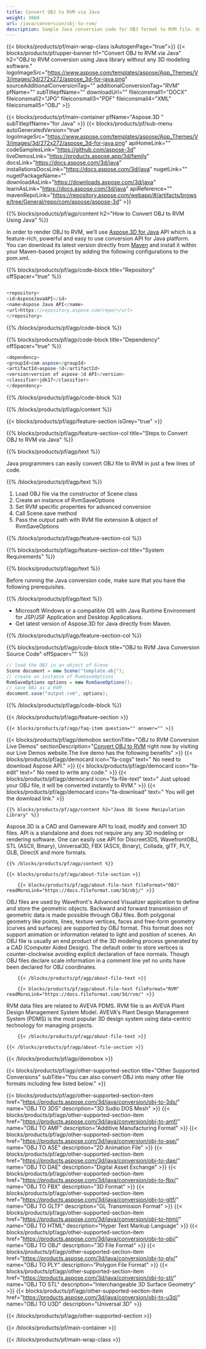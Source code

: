 ```yaml
---
title: Convert OBJ to RVM via Java 
weight: 3660
url: /java/conversion/obj-to-rvm/ 
description: Sample Java conversion code for OBJ format to RVM file. Use this example code to convert OBJ to RVM within any Web or Desktop Java based application.
---
```


{{< blocks/products/pf/main-wrap-class isAutogenPage="true">}}
{{< blocks/products/pf/upper-banner h1="Convert OBJ to RVM via Java" h2="OBJ to RVM conversion using Java library  without any 3D modeling software." logoImageSrc="https://www.aspose.com/templates/aspose/App_Themes/V3/images/3d/272x272/aspose_3d-for-java.png" sourceAdditionalConversionTag="" additionalConversionTag="RVM" pfName="" subTitlepfName="" downloadUrl="" fileiconsmall1="DOCX" fileiconsmall2="JPG" fileiconsmall3="PDF" fileiconsmall4="XML" fileiconsmall5="OBJ" >}}

{{< blocks/products/pf/main-container pfName="Aspose.3D " subTitlepfName="for Java" >}}
{{< blocks/products/pf/sub-menu autoGeneratedVersion="true" logoImageSrc="https://www.aspose.com/templates/aspose/App_Themes/V3/images/3d/272x272/aspose_3d-for-java.png" apiHomeLink="" codeSamplesLink="https://github.com/aspose-3d" liveDemosLink="https://products.aspose.app/3d/family" docsLink="https://docs.aspose.com/3d/java" installationsDocsLink="https://docs.aspose.com/3d/java" nugetLink="" nugetPackageName="" downloadAsLink="https://downloads.aspose.com/3d/java" learnAsLink="https://docs.aspose.com/3d/java" apiReference="" mavenRepoLink="https://repository.aspose.com/webapp/#/artifacts/browse/tree/General/repo/com/aspose/aspose-3d" >}}

{{% blocks/products/pf/agp/content h2="How to Convert OBJ to RVM Using Java" %}}

 In order to render OBJ to RVM, we’ll use
 [Aspose.3D for Java](https://products.aspose.com/3d/java) 
 API which is a feature-rich, powerful and easy to use conversion API for Java platform. You can download its latest version directly from
 [Maven](https://repository.aspose.com/webapp/#/artifacts/browse/tree/General/repo/com/aspose/aspose-3d) 
 and install it within your Maven-based project by adding the following configurations to the pom.xml.

{{% blocks/products/pf/agp/code-block title="Repository" offSpacer="true" %}}

```cs

<repository>
<id>AsposeJavaAPI</id>
<name>Aspose Java API</name>
<url>https://repository.aspose.com/repo/</url>
</repository>

```

{{% /blocks/products/pf/agp/code-block %}}

{{% blocks/products/pf/agp/code-block title="Dependency" offSpacer="true" %}}

```cs
<dependency>
<groupId>com.aspose</groupId>
<artifactId>aspose-3d</artifactId>
<version>version of aspose-3d API</version>
<classifier>jdk17</classifier>
</dependency>

```

{{% /blocks/products/pf/agp/code-block %}}

{{% /blocks/products/pf/agp/content %}}

{{< blocks/products/pf/agp/feature-section isGrey="true" >}}

{{% blocks/products/pf/agp/feature-section-col title="Steps to Convert OBJ to RVM via Java" %}}

{{% blocks/products/pf/agp/text %}}

 Java programmers can easily convert OBJ file to RVM in just a few lines of code.

{{% /blocks/products/pf/agp/text %}}

1.  Load OBJ file via the constructor of Scene class
1.  Create an instance of RvmSaveOptions
1.  Set RVM specific properties for advanced conversion
1.  Call Scene.save method
1.  Pass the output path with RVM file extension & object of RvmSaveOptions

{{% /blocks/products/pf/agp/feature-section-col %}}

{{% blocks/products/pf/agp/feature-section-col title="System Requirements" %}}

{{% blocks/products/pf/agp/text %}}

 Before running the Java conversion code, make sure that you have the following prerequisites.

{{% /blocks/products/pf/agp/text %}}

- Microsoft Windows or a compatible OS with Java Runtime Environment for JSP/JSF Application and Desktop Applications.
- Get latest version of Aspose.3D for Java directly from Maven.

{{% /blocks/products/pf/agp/feature-section-col %}}

{{% blocks/products/pf/agp/code-block title="OBJ to RVM Java Conversion Source Code" offSpacer="" %}}

```cs
// load the OBJ in an object of Scene 
Scene document = new Scene("template.obj");
// create an instance of RvmSaveOptions 
RvmSaveOptions options = new RvmSaveOptions();
// save OBJ as a RVM 
document.save("output.rvm", options);   

```

{{% /blocks/products/pf/agp/code-block %}}

{{< /blocks/products/pf/agp/feature-section >}}

    {{< blocks/products/pf/agp/faq-item question="" answer="" >}}
 

<!-- aboutfile Starts -->

{{< blocks/products/pf/agp/demobox sectionTitle="OBJ to RVM Conversion Live Demos" sectionDescription="[Convert OBJ to RVM](https://products.aspose.app/3d/conversion/obj-to-rvm) right now by visiting our Live Demos website.The live demo has the following benefits" >}}
        {{< blocks/products/pf/agp/democard icon="fa-cogs" text=" No need to download Aspose API." >}}
        {{< blocks/products/pf/agp/democard icon="fa-edit" text=" No need to write any code." >}}
        {{< blocks/products/pf/agp/democard icon="fa-file-text" text=" Just upload your OBJ file, it will be converted instantly to RVM." >}}
        {{< blocks/products/pf/agp/democard icon="fa-download" text=" You will get the download link." >}}

    {{% blocks/products/pf/agp/content h2="Java 3D Scene Manipulation Library" %}}

 Aspose.3D is a CAD and Gameware API to load, modify and convert 3D files. API is a standalone and does not require any any 3D modeling or rendering software. One can easily use API for Discreet3DS, WavefrontOBJ, STL (ASCII, Binary), Universal3D, FBX (ASCII, Binary), Collada, glTF, PLY, GLB, DirectX and more formats. ‎



    {{% /blocks/products/pf/agp/content %}}

    {{< blocks/products/pf/agp/about-file-section >}}

        {{< blocks/products/pf/agp/about-file-text fileFormat="OBJ" readMoreLink="https://docs.fileformat.com/3d/obj/" >}}

OBJ files are used by Wavefront's Advanced Visualizer application to define and store the geometric objects. Backward and forward transmission of geometric data is made possible through OBJ files. Both polygonal geometry like points, lines, texture vertices, faces and free-form geometry (curves and surfaces) are supported by OBJ format.  This format does not support animation or information related to light and position of scenes. An OBJ file is usually an end product of the 3D modeling process generated by a CAD (Computer Aided Design). The default order to store vertices is counter-clockwise avoiding explicit declaration of face normals. Though OBJ files declare scale information in a comment line yet no units have been declared for OBJ coordinates.


        {{< /blocks/products/pf/agp/about-file-text >}}

        {{< blocks/products/pf/agp/about-file-text fileFormat="RVM" readMoreLink="https://docs.fileformat.com/3d/rvm/" >}}

RVM data files are related to AVEVA PDMS. RVM file is an AVEVA Plant Design Management System Model. AVEVA's Plant Design Management System (PDMS) is the most popular 3D design system using data-centric technology for managing projects.


        {{< /blocks/products/pf/agp/about-file-text >}}

    {{< /blocks/products/pf/agp/about-file-section >}}

{{< /blocks/products/pf/agp/demobox >}}

<!-- aboutfile Ends -->

{{< blocks/products/pf/agp/other-supported-section title="Other Supported Conversions" subTitle="You can also convert OBJ into many other file formats including few listed below." >}}

{{< blocks/products/pf/agp/other-supported-section-item href="https://products.aspose.com/3d/java/conversion/obj-to-3ds/" name="OBJ TO 3DS" description="3D Sudio DOS Mesh" >}}
{{< blocks/products/pf/agp/other-supported-section-item href="https://products.aspose.com/3d/java/conversion/obj-to-amf/" name="OBJ TO AMF" description="Additive Manufacturing Format" >}}
{{< blocks/products/pf/agp/other-supported-section-item href="https://products.aspose.com/3d/java/conversion/obj-to-ase/" name="OBJ TO ASE" description="2D Animation File" >}}
{{< blocks/products/pf/agp/other-supported-section-item href="https://products.aspose.com/3d/java/conversion/obj-to-dae/" name="OBJ TO DAE" description="Digital Asset Exchange" >}}
{{< blocks/products/pf/agp/other-supported-section-item href="https://products.aspose.com/3d/java/conversion/obj-to-fbx/" name="OBJ TO FBX" description="3D Format" >}}
{{< blocks/products/pf/agp/other-supported-section-item href="https://products.aspose.com/3d/java/conversion/obj-to-gltf/" name="OBJ TO GLTF" description="GL Transmission Format" >}}
{{< blocks/products/pf/agp/other-supported-section-item href="https://products.aspose.com/3d/java/conversion/obj-to-html/" name="OBJ TO HTML" description="Hyper Text Markup Language" >}}
{{< blocks/products/pf/agp/other-supported-section-item href="https://products.aspose.com/3d/java/conversion/obj-to-obj/" name="OBJ TO OBJ" description="3D File Format" >}}
{{< blocks/products/pf/agp/other-supported-section-item href="https://products.aspose.com/3d/java/conversion/obj-to-ply/" name="OBJ TO PLY" description="Polygon File Format" >}}
{{< blocks/products/pf/agp/other-supported-section-item href="https://products.aspose.com/3d/java/conversion/obj-to-stl/" name="OBJ TO STL" description="Interchangeable 3D Surface Geometry" >}}
{{< blocks/products/pf/agp/other-supported-section-item href="https://products.aspose.com/3d/java/conversion/obj-to-u3d/" name="OBJ TO U3D" description="Universal 3D" >}}

{{< /blocks/products/pf/agp/other-supported-section >}}

{{< /blocks/products/pf/main-container >}}
    
{{< /blocks/products/pf/main-wrap-class >}}